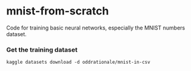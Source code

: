 # mnist-from-scratch
Code for training basic neural networks, especially the MNIST numbers dataset.

### Get the training dataset
```
kaggle datasets download -d oddrationale/mnist-in-csv
```
